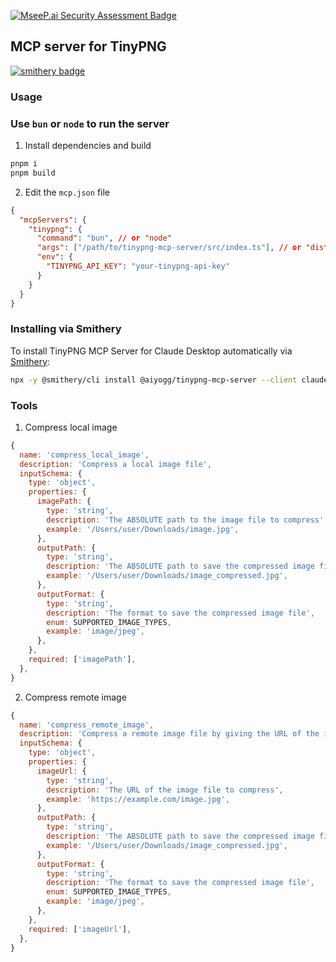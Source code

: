 [![MseeP.ai Security Assessment Badge](https://mseep.net/mseep-audited.png)](https://mseep.ai/app/aiyogg-tinypng-mcp-server)

## MCP server for TinyPNG
[![smithery badge](https://smithery.ai/badge/@aiyogg/tinypng-mcp-server)](https://smithery.ai/server/@aiyogg/tinypng-mcp-server)

### Usage

### Use `bun` or `node` to run the server

1. Install dependencies and build

```bash
pnpm i
pnpm build
```

2. Edit the `mcp.json` file

```json
{
  "mcpServers": {
    "tinypng": {
      "command": "bun", // or "node"
      "args": ["/path/to/tinypng-mcp-server/src/index.ts"], // or "dist/index.js"
      "env": {
        "TINYPNG_API_KEY": "your-tinypng-api-key"
      }
    }
  }
}
```

### Installing via Smithery

To install TinyPNG MCP Server for Claude Desktop automatically via [Smithery](https://smithery.ai/server/@aiyogg/tinypng-mcp-server):

```bash
npx -y @smithery/cli install @aiyogg/tinypng-mcp-server --client claude
```

### Tools

1. Compress local image

```js
{
  name: 'compress_local_image',
  description: 'Compress a local image file',
  inputSchema: {
    type: 'object',
    properties: {
      imagePath: {
        type: 'string',
        description: 'The ABSOLUTE path to the image file to compress',
        example: '/Users/user/Downloads/image.jpg',
      },
      outputPath: {
        type: 'string',
        description: 'The ABSOLUTE path to save the compressed image file',
        example: '/Users/user/Downloads/image_compressed.jpg',
      },
      outputFormat: {
        type: 'string',
        description: 'The format to save the compressed image file',
        enum: SUPPORTED_IMAGE_TYPES,
        example: 'image/jpeg',
      },
    },
    required: ['imagePath'],
  },
}
```

2. Compress remote image

```js
{
  name: 'compress_remote_image',
  description: 'Compress a remote image file by giving the URL of the image',
  inputSchema: {
    type: 'object',
    properties: {
      imageUrl: {
        type: 'string',
        description: 'The URL of the image file to compress',
        example: 'https://example.com/image.jpg',
      },
      outputPath: {
        type: 'string',
        description: 'The ABSOLUTE path to save the compressed image file',
        example: '/Users/user/Downloads/image_compressed.jpg',
      },
      outputFormat: {
        type: 'string',
        description: 'The format to save the compressed image file',
        enum: SUPPORTED_IMAGE_TYPES,
        example: 'image/jpeg',
      },
    },
    required: ['imageUrl'],
  },
}
```
